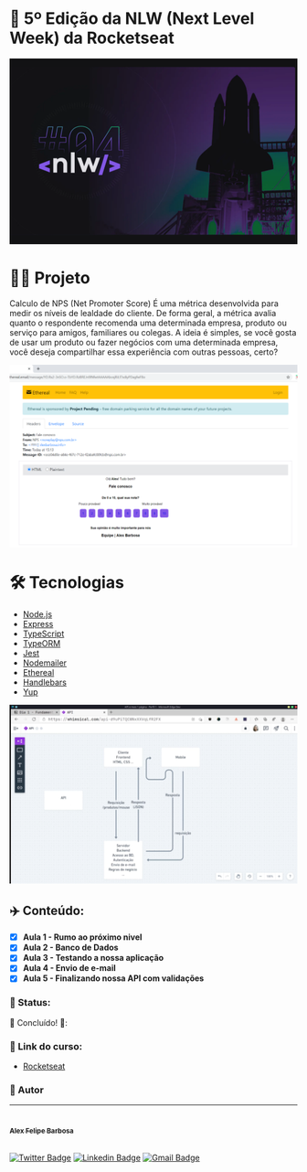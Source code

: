 # 🚀 5º Edição da NLW (Next Level Week) da Rocketseat

<img alt="imagem da API" src="https://raw.githubusercontent.com/alexfelipebarbosa/nlw4_nodejs/main/assets/nlw4.png"> <br/>

# 👨‍💻 Projeto

Calculo de NPS (Net Promoter Score)
É uma métrica desenvolvida para medir os níveis de lealdade do cliente.
De forma geral, a métrica avalia quanto o respondente recomenda uma determinada empresa, produto ou serviço para amigos, familiares ou colegas. A ideia é simples, se você gosta de usar um produto ou fazer negócios com uma determinada empresa, você deseja compartilhar essa experiência com outras pessoas, certo?

<img alt="imagem da API" src="https://raw.githubusercontent.com/alexfelipebarbosa/nlw4_nodejs/main/assets/email.png"> <br/>

# 🛠 Tecnologias

- [Node.js](https://nodejs.org/en/)
- [Express](https://expressjs.com/pt-br/)
- [TypeScript](https://www.typescriptlang.org/)
- [TypeORM](https://typeorm.io/#/)
- [Jest](https://jestjs.io/)
- [Nodemailer](https://nodemailer.com/about/)
- [Ethereal](https://ethereal.email/)
- [Handlebars](https://handlebarsjs.com/)
- [Yup](https://github.com/jquense/yup)

<img alt="imagem da API" src="https://raw.githubusercontent.com/alexfelipebarbosa/nlw4_nodejs/main/assets/fluxoApi.png"> <br/>

## :airplane: Conteúdo:

- [x] <b>Aula 1 - Rumo ao próximo nivel</b>
- [x] <b>Aula 2 - Banco de Dados</b>
- [x] <b>Aula 3 - Testando a nossa aplicação </b>
- [x] <b>Aula 4 - Envio de e-mail </b>
- [x] <b>Aula 5 - Finalizando nossa API com validações </b>

### :dart: Status:

🚧 Concluído! 🚧:

### :mega: Link do curso:

- [Rocketseat](https://nextlevelweek.com/episodios/node/1/edicao/4)

### :man: Autor

---

<a href="http://www.alexbarbosa.info/">
 <img style="border-radius: 50%;" src="https://avatars3.githubusercontent.com/u/12144620?s=460&u=b9785347e44440d8a08fbbaf61a72288c05671e0&v=4" width="100px;" alt=""/>
 <br />
 <sub><b>Alex Felipe Barbosa</b></sub></a> <a href="http://www.alexbarbosa.info/" title="Blog"></a>
  
<br>[![Twitter Badge](https://img.shields.io/badge/-@alexf_barbosa-1ca0f1?style=flat-square&labelColor=1ca0f1&logo=twitter&logoColor=white&link=https://twitter.com/alexf_barbosa)](https://twitter.com/alexf_barbosa) [![Linkedin Badge](https://img.shields.io/badge/-AlexFelipeBarbosa-blue?style=flat-square&logo=Linkedin&logoColor=white&link=https://www.linkedin.com/in/alexfelipebarbosa/)](https://www.linkedin.com/in/alexfelipebarbosa/) 
[![Gmail Badge](https://img.shields.io/badge/-alex@alexbarbosa.info-c14438?style=flat-square&logo=Gmail&logoColor=white&link=mailto:alex@alexbarbosa.info)](mailto:alex@alexbarbosa.info)
